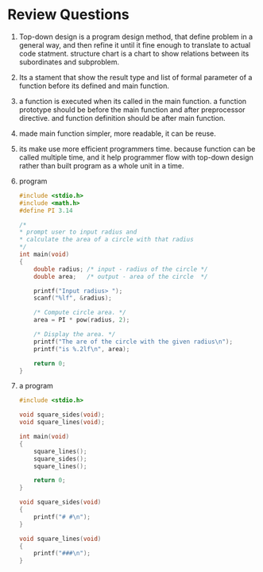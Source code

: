 # Review Questions

1. Top-down design is a program design method, that define problem in a general way, and then refine it until it fine enough to translate to actual code statment. structure chart is a chart to show relations between its subordinates and subproblem.
2. Its a stament that show the result type and list of formal parameter of a function before its defined and main function.
3. a function is executed when its called in the main function. a function prototype should be before the main function and after preprocessor directive. and function definition should be after main function.
4. made main function simpler, more readable, it can be reuse.
5. its make use more efficient programmers time. because function can be called multiple time, and it help programmer flow with top-down design rather than built program as a whole unit in a time.
6. program

    ```c
    #include <stdio.h>
    #include <math.h>
    #define PI 3.14

    /*
    * prompt user to input radius and 
    * calculate the area of a circle with that radius
    */
    int main(void)
    {
        double radius; /* input - radius of the circle */
        double area;   /* output - area of the circle  */

        printf("Input radius> ");
        scanf("%lf", &radius);

        /* Compute circle area. */
        area = PI * pow(radius, 2);

        /* Display the area. */
        printf("The are of the circle with the given radius\n");
        printf("is %.2lf\n", area);

        return 0;
    }
    ```

7. a program

    ```c
    #include <stdio.h>

    void square_sides(void);
    void square_lines(void);

    int main(void)
    {
        square_lines();
        square_sides();
        square_lines();

        return 0;
    }

    void square_sides(void)
    {
        printf("# #\n");
    }

    void square_lines(void)
    {
        printf("###\n");
    }
    ```
